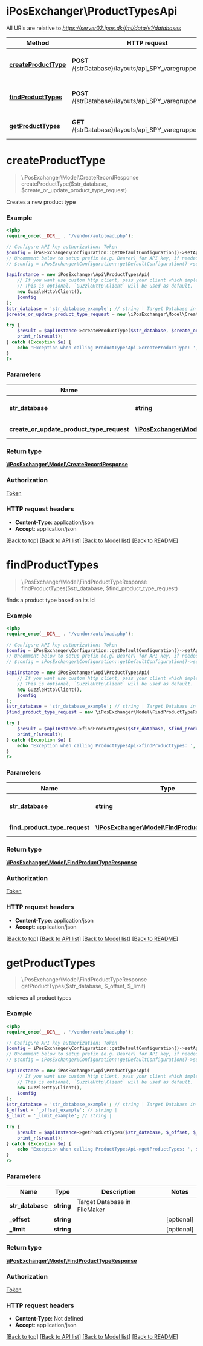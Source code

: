 # iPosExchanger\ProductTypesApi

All URIs are relative to *https://server02.ipos.dk/fmi/data/v1/databases*

Method | HTTP request | Description
------------- | ------------- | -------------
[**createProductType**](ProductTypesApi.md#createProductType) | **POST** /{strDatabase}/layouts/api_SPY_varegrupper/records | Creates a new product type
[**findProductTypes**](ProductTypesApi.md#findProductTypes) | **POST** /{strDatabase}/layouts/api_SPY_varegrupper/_find | finds a product type based on its Id
[**getProductTypes**](ProductTypesApi.md#getProductTypes) | **GET** /{strDatabase}/layouts/api_SPY_varegrupper/records | retrieves all product types


# **createProductType**
> \iPosExchanger\Model\CreateRecordResponse createProductType($str_database, $create_or_update_product_type_request)

Creates a new product type

### Example
```php
<?php
require_once(__DIR__ . '/vendor/autoload.php');

// Configure API key authorization: Token
$config = iPosExchanger\Configuration::getDefaultConfiguration()->setApiKey('Authorization', 'YOUR_API_KEY');
// Uncomment below to setup prefix (e.g. Bearer) for API key, if needed
// $config = iPosExchanger\Configuration::getDefaultConfiguration()->setApiKeyPrefix('Authorization', 'Bearer');

$apiInstance = new iPosExchanger\Api\ProductTypesApi(
    // If you want use custom http client, pass your client which implements `GuzzleHttp\ClientInterface`.
    // This is optional, `GuzzleHttp\Client` will be used as default.
    new GuzzleHttp\Client(),
    $config
);
$str_database = 'str_database_example'; // string | Target Database in FileMaker
$create_or_update_product_type_request = new \iPosExchanger\Model\CreateOrUpdateProductTypeRequest(); // \iPosExchanger\Model\CreateOrUpdateProductTypeRequest | Record to be created

try {
    $result = $apiInstance->createProductType($str_database, $create_or_update_product_type_request);
    print_r($result);
} catch (Exception $e) {
    echo 'Exception when calling ProductTypesApi->createProductType: ', $e->getMessage(), PHP_EOL;
}
?>
```

### Parameters

Name | Type | Description  | Notes
------------- | ------------- | ------------- | -------------
 **str_database** | **string**| Target Database in FileMaker |
 **create_or_update_product_type_request** | [**\iPosExchanger\Model\CreateOrUpdateProductTypeRequest**](../Model/CreateOrUpdateProductTypeRequest.md)| Record to be created | [optional]

### Return type

[**\iPosExchanger\Model\CreateRecordResponse**](../Model/CreateRecordResponse.md)

### Authorization

[Token](../../README.md#Token)

### HTTP request headers

 - **Content-Type**: application/json
 - **Accept**: application/json

[[Back to top]](#) [[Back to API list]](../../README.md#documentation-for-api-endpoints) [[Back to Model list]](../../README.md#documentation-for-models) [[Back to README]](../../README.md)

# **findProductTypes**
> \iPosExchanger\Model\FindProductTypeResponse findProductTypes($str_database, $find_product_type_request)

finds a product type based on its Id

### Example
```php
<?php
require_once(__DIR__ . '/vendor/autoload.php');

// Configure API key authorization: Token
$config = iPosExchanger\Configuration::getDefaultConfiguration()->setApiKey('Authorization', 'YOUR_API_KEY');
// Uncomment below to setup prefix (e.g. Bearer) for API key, if needed
// $config = iPosExchanger\Configuration::getDefaultConfiguration()->setApiKeyPrefix('Authorization', 'Bearer');

$apiInstance = new iPosExchanger\Api\ProductTypesApi(
    // If you want use custom http client, pass your client which implements `GuzzleHttp\ClientInterface`.
    // This is optional, `GuzzleHttp\Client` will be used as default.
    new GuzzleHttp\Client(),
    $config
);
$str_database = 'str_database_example'; // string | Target Database in FileMaker
$find_product_type_request = new \iPosExchanger\Model\FindProductTypeRequest(); // \iPosExchanger\Model\FindProductTypeRequest | Search data

try {
    $result = $apiInstance->findProductTypes($str_database, $find_product_type_request);
    print_r($result);
} catch (Exception $e) {
    echo 'Exception when calling ProductTypesApi->findProductTypes: ', $e->getMessage(), PHP_EOL;
}
?>
```

### Parameters

Name | Type | Description  | Notes
------------- | ------------- | ------------- | -------------
 **str_database** | **string**| Target Database in FileMaker |
 **find_product_type_request** | [**\iPosExchanger\Model\FindProductTypeRequest**](../Model/FindProductTypeRequest.md)| Search data | [optional]

### Return type

[**\iPosExchanger\Model\FindProductTypeResponse**](../Model/FindProductTypeResponse.md)

### Authorization

[Token](../../README.md#Token)

### HTTP request headers

 - **Content-Type**: application/json
 - **Accept**: application/json

[[Back to top]](#) [[Back to API list]](../../README.md#documentation-for-api-endpoints) [[Back to Model list]](../../README.md#documentation-for-models) [[Back to README]](../../README.md)

# **getProductTypes**
> \iPosExchanger\Model\FindProductTypeResponse getProductTypes($str_database, $_offset, $_limit)

retrieves all product types

### Example
```php
<?php
require_once(__DIR__ . '/vendor/autoload.php');

// Configure API key authorization: Token
$config = iPosExchanger\Configuration::getDefaultConfiguration()->setApiKey('Authorization', 'YOUR_API_KEY');
// Uncomment below to setup prefix (e.g. Bearer) for API key, if needed
// $config = iPosExchanger\Configuration::getDefaultConfiguration()->setApiKeyPrefix('Authorization', 'Bearer');

$apiInstance = new iPosExchanger\Api\ProductTypesApi(
    // If you want use custom http client, pass your client which implements `GuzzleHttp\ClientInterface`.
    // This is optional, `GuzzleHttp\Client` will be used as default.
    new GuzzleHttp\Client(),
    $config
);
$str_database = 'str_database_example'; // string | Target Database in FileMaker
$_offset = '_offset_example'; // string | 
$_limit = '_limit_example'; // string | 

try {
    $result = $apiInstance->getProductTypes($str_database, $_offset, $_limit);
    print_r($result);
} catch (Exception $e) {
    echo 'Exception when calling ProductTypesApi->getProductTypes: ', $e->getMessage(), PHP_EOL;
}
?>
```

### Parameters

Name | Type | Description  | Notes
------------- | ------------- | ------------- | -------------
 **str_database** | **string**| Target Database in FileMaker |
 **_offset** | **string**|  | [optional]
 **_limit** | **string**|  | [optional]

### Return type

[**\iPosExchanger\Model\FindProductTypeResponse**](../Model/FindProductTypeResponse.md)

### Authorization

[Token](../../README.md#Token)

### HTTP request headers

 - **Content-Type**: Not defined
 - **Accept**: application/json

[[Back to top]](#) [[Back to API list]](../../README.md#documentation-for-api-endpoints) [[Back to Model list]](../../README.md#documentation-for-models) [[Back to README]](../../README.md)


